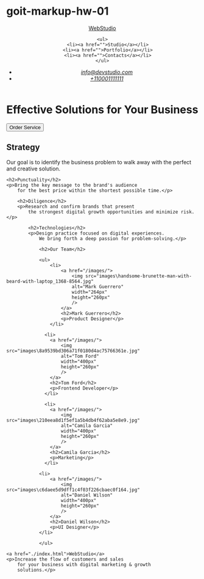 # goit-markup-hw-01
<!DOCTYPE html>
<html lang="en">
<head>
    <meta charset="UTF-8">
    <meta name="viewport" content="width=device-width, initial-scale=1.0">
    <title>WebStudio</title>
</head>
<body>
    <header>
  <a href="./index.html">WebStudio</a>

  <nav>

    <ul>
        <li><a href="">Studio</a></li>
        <li><a href="">Portfolio</a></li>
        <li><a href="">Contacts</a></li>
    </ul>
  

  </nav>
   
<address>
<ul>
<li>
    <a href="mailto:info@devstudio.com">info@devstudio.com</a>
</li>

<li>
    <a href="tel:++110001111111">+110001111111</a>
</li>

</ul>

</address>


 </header>


 <main>


<h1>Effective Solutions for Your Business</h1>

<button type="button">Order Service</button>

<h2>Strategy</h2>
<p>Our goal is to identify the business
    problem to walk away with the perfect and creative solution. </p>

    <h2>Punctuality</h2>
    <p>Bring the key message to the brand's audience 
        for the best price within the shortest possible time.</p>

        <h2>Diligence</h2>
        <p>Research and confirm brands that present 
            the strongest digital growth opportunities and minimize risk.</p>

            <h2>Technologies</h2>
            <p>Design practice focused on digital experiences. 
                We bring forth a deep passion for problem-solving.</p>

                <h2>Our Team</h2>

                <ul>
                    <li>
                        <a href="/images/">
                            <img src="images\handsome-brunette-man-with-beard-with-laptop_1368-8564.jpg" 
                            alt="Mark Guerrero"
                            width="264px"
                            height="260px"
                            />
                        </a>
                        <h2>Mark Guerrero</h2>
                        <p>Product Designer</p>
                    </li>

                  <li>
                    <a href="/images/">
                        <img src="images\8a9539bd306a71f0180d4ac75766361e.jpg"
                        alt="Tom Ford"
                        width="400px"
                        height="260px"
                        />
                    </a>
                    <h2>Tom Ford</h2>
                    <p>Frontend Developer</p>
                  </li>

                  <li>
                    <a href="/images/">
                        <img src="images\210eea8d1f5ef1a5b4db4f62aba5e8e9.jpg"
                        alt="Camila Garcia"
                        width="400px"
                        height="260px"
                        />
                    </a>
                    <h2>Camila Garcia</h2>
                    <p>Marketing</p>
                  </li>
                   
                <li>
                    <a href="/images/">
                        <img src="images\c6daee5d9dff1c4f03f226cbaec0f164.jpg"
                        alt="Daniel Wilson"
                        width="400px"
                        height="260px"
                        />
                    </a>
                    <h2>Daniel Wilson</h2>
                    <p>UI Designer</p>
                </li>

                </ul>

 </main>

<footer>

    <a href="./index.html">WebStudio</a>
    <p>Increase the flow of customers and sales 
        for your business with digital marketing & growth 
        solutions.</p>


</footer>



</body>
</html>
